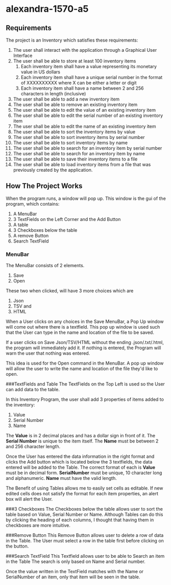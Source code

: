 # **alexandra-1570-a5**
## Requirements
The project is an Inventory which satisfies these requirements:
1. The user shall interact with the application through a Graphical User Interface
2. The user shall be able to store at least 100 inventory items
   1. Each inventory item shall have a value representing its monetary value in US dollars
   2. Each inventory item shall have a unique serial number in the format of XXXXXXXXXX where X can be either a letter or digit 
   3. Each inventory item shall have a name between 2 and 256 characters in length (inclusive)
3. The user shall be able to add a new inventory item 
4. The user shall be able to remove an existing inventory item 
5. The user shall be able to edit the value of an existing inventory item 
6. The user shall be able to edit the serial number of an existing inventory item 
7. The user shall be able to edit the name of an existing inventory item
8. The user shall be able to sort the inventory items by value
9. The user shall be able to sort inventory items by serial number
10. The user shall be able to sort inventory items by name
11. The user shall be able to search for an inventory item by serial number
12. The user shall be able to search for an inventory item by name
13. The user shall be able to save their inventory items to a file
14. The user shall be able to load inventory items from a file that was previously created by the application.

## How The Project Works
When the program runs, a window will pop up. This window is the gui of the program, which contains: 
1. A MenuBar
2. 3 TextFields on the Left Corner and the Add Button
3. A table
4. 3 Checkboxes below the table
5. A remove Button
6. Search TextField

### MenuBar 
The MenuBar consists of 2 elements.
1. Save
2. Open

These two when clicked, will have 3 more choices which are 
1. Json 
2. TSV
and
3. HTML 

When a User clicks on any choices in the Save MenuBar, a Pop Up window will come out where there is a textfield. 
This pop up window is used such that the User can type in the name and location of the file to be saved.

If a user clicks on Save Json/TSV/HTML without the ending .json/.txt/.html, the program will immediately add it. 
If nothing is entered, the Program will warn the user that nothing was entered. 

This idea is used for the Open command in the MenuBar. A pop up window will allow the user to write the name and location of the file they'd like to open. 

###TextFields and Table
The TextFields on the Top Left is used so the User can add data to the table.

In this Inventory Program, the user shall add 3 properties of items added to the inventory: 
1. Value 
2. Serial Number
3. Name

The **Value** is in 2 decimal places and has a dollar sign in front of it.
The **Serial Number** is unique to the item itself.
The **Name** must be between 2 and 256 character length.

Once the User has entered the data information in the right format and clicks the Add button which is located below the 3 textfields, the data entered will be added to the Table.
The correct format of each is
**Value** must be in decimal form. 
**SerialNumber** must be unique, 10 character long and alphanumeric.
**Name** must have the valid length.

The Benefit of using Tables allows me to easily set cells as editable. If new edited cells does not satisfy the format for each item properties, an alert box will alert the User. 

###3 Checkboxes
The Checkboxes below the table allows user to sort the table based on Value, Serial Number or Name. 
Although Tables can do this by clicking the heading of each columns, I thought that having them in checkboxes are more intuitive. 

###Remove Button
This Remove Button allows user to delete a row of data in the Table. 
The User must select a row in the table first before clicking on the button.

###Search TextField
This Textfield allows user to be able to Search an item in the Table 
The search is only based on Name and Serial number. 

Once the value written in the TextField matches with the Name or SerialNumber of an item, only that item will be seen in the table.